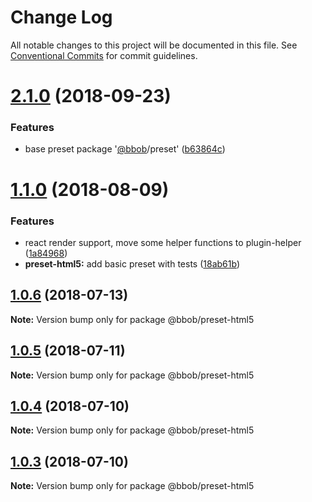# Change Log

All notable changes to this project will be documented in this file.
See [Conventional Commits](https://conventionalcommits.org) for commit guidelines.

<a name="2.1.0"></a>
# [2.1.0](https://github.com/JiLiZART/bbob/compare/@bbob/preset-html5@2.0.0...@bbob/preset-html5@2.1.0) (2018-09-23)


### Features

* base preset package '[@bbob](https://github.com/bbob)/preset' ([b63864c](https://github.com/JiLiZART/bbob/commit/b63864c))




<a name="1.1.0"></a>
# [1.1.0](https://github.com/JiLiZART/bbob/compare/@bbob/preset-html5@1.0.6...@bbob/preset-html5@1.1.0) (2018-08-09)


### Features

* react render support, move some helper functions to plugin-helper ([1a84968](https://github.com/JiLiZART/bbob/commit/1a84968))
* **preset-html5:** add basic preset with tests ([18ab61b](https://github.com/JiLiZART/bbob/commit/18ab61b))




<a name="1.0.6"></a>
## [1.0.6](https://github.com/JiLiZART/bbob/compare/@bbob/preset-html5@1.0.5...@bbob/preset-html5@1.0.6) (2018-07-13)




**Note:** Version bump only for package @bbob/preset-html5

<a name="1.0.5"></a>
## [1.0.5](https://github.com/JiLiZART/bbob/compare/@bbob/preset-html5@1.0.4...@bbob/preset-html5@1.0.5) (2018-07-11)




**Note:** Version bump only for package @bbob/preset-html5

<a name="1.0.4"></a>
## [1.0.4](https://github.com/JiLiZART/bbob/compare/@bbob/preset-html5@1.0.3...@bbob/preset-html5@1.0.4) (2018-07-10)




**Note:** Version bump only for package @bbob/preset-html5

<a name="1.0.3"></a>
## [1.0.3](https://github.com/JiLiZART/bbob/compare/@bbob/preset-html5@1.0.2...@bbob/preset-html5@1.0.3) (2018-07-10)




**Note:** Version bump only for package @bbob/preset-html5
